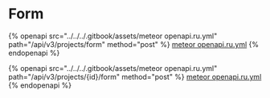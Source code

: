 # Form

{% openapi src="../../../.gitbook/assets/meteor openapi.ru.yml" path="/api/v3/projects/form" method="post" %}
[meteor openapi.ru.yml](<../../../.gitbook/assets/meteor openapi.ru.yml>)
{% endopenapi %}

{% openapi src="../../../.gitbook/assets/meteor openapi.ru.yml" path="/api/v3/projects/{id}/form" method="post" %}
[meteor openapi.ru.yml](<../../../.gitbook/assets/meteor openapi.ru.yml>)
{% endopenapi %}
